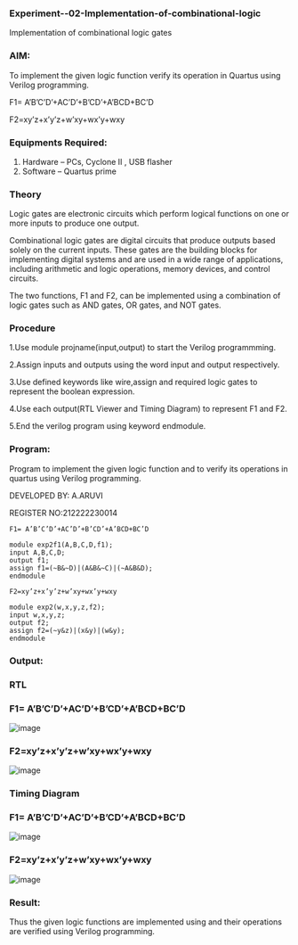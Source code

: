 ### Experiment--02-Implementation-of-combinational-logic

Implementation of combinational logic gates
 
### AIM:

To implement the given logic function verify its operation in Quartus using Verilog programming.

F1= A’B’C’D’+AC’D’+B’CD’+A’BCD+BC’D
 
F2=xy’z+x’y’z+w’xy+wx’y+wxy
 
### Equipments Required:

1. Hardware – PCs, Cyclone II , USB flasher
2. Software – Quartus prime

### Theory
 
Logic gates are electronic circuits which perform logical functions on one or more inputs to produce one output.

Combinational logic gates are digital circuits that produce outputs based solely on the current inputs. These gates are the building blocks for implementing digital systems and are used in a wide range of applications, including arithmetic and logic operations, memory devices, and control circuits.

The two functions, F1 and F2, can be implemented using a combination of logic gates such as AND gates, OR gates, and NOT gates.

### Procedure
1.Use module projname(input,output) to start the Verilog programmming.

2.Assign inputs and outputs using the word input and output respectively.

3.Use defined keywords like wire,assign and required logic gates to represent the boolean expression.

4.Use each output(RTL Viewer and Timing Diagram) to represent F1 and F2.

5.End the verilog program using keyword endmodule.

### Program:
Program to implement the given logic function and to verify its operations in quartus using Verilog programming.

DEVELOPED BY: A.ARUVI

REGISTER NO:212222230014
```
F1= A’B’C’D’+AC’D’+B’CD’+A’BCD+BC’D

module exp2f1(A,B,C,D,f1);
input A,B,C,D;
output f1;
assign f1=(~B&~D)|(A&B&~C)|(~A&B&D);
endmodule

F2=xy’z+x’y’z+w’xy+wx’y+wxy

module exp2(w,x,y,z,f2);
input w,x,y,z;
output f2;
assign f2=(~y&z)|(x&y)|(w&y);
endmodule
```
### Output:

### RTL

### F1= A’B’C’D’+AC’D’+B’CD’+A’BCD+BC’D

![image](https://github.com/Anandanaruvi/Experiment--02-Implementation-of-combinational-logic-/assets/120443233/8a575474-8dc8-4aa6-b138-9d4a8b21a7cb)

### F2=xy’z+x’y’z+w’xy+wx’y+wxy

![image](https://github.com/Anandanaruvi/Experiment--02-Implementation-of-combinational-logic-/assets/120443233/20bcfdb2-a6e9-4971-a53c-eabde15c39d6)

### Timing Diagram

### F1= A’B’C’D’+AC’D’+B’CD’+A’BCD+BC’D

![image](https://github.com/Anandanaruvi/Experiment--02-Implementation-of-combinational-logic-/assets/120443233/de199ca1-3670-412b-9e7c-9a5f9e21d459)

### F2=xy’z+x’y’z+w’xy+wx’y+wxy

![image](https://github.com/Anandanaruvi/Experiment--02-Implementation-of-combinational-logic-/assets/120443233/336dfc52-20e8-41a5-8531-173dcd9dd7c8)

### Result:

Thus the given logic functions are implemented using and their operations are verified using Verilog programming.
